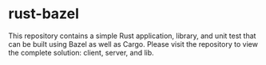 # rust-bazel

This repository contains a simple Rust application, library, and unit test that can be built using Bazel as well as
Cargo.  Please visit the repository to view the complete solution: client, server, and lib.



